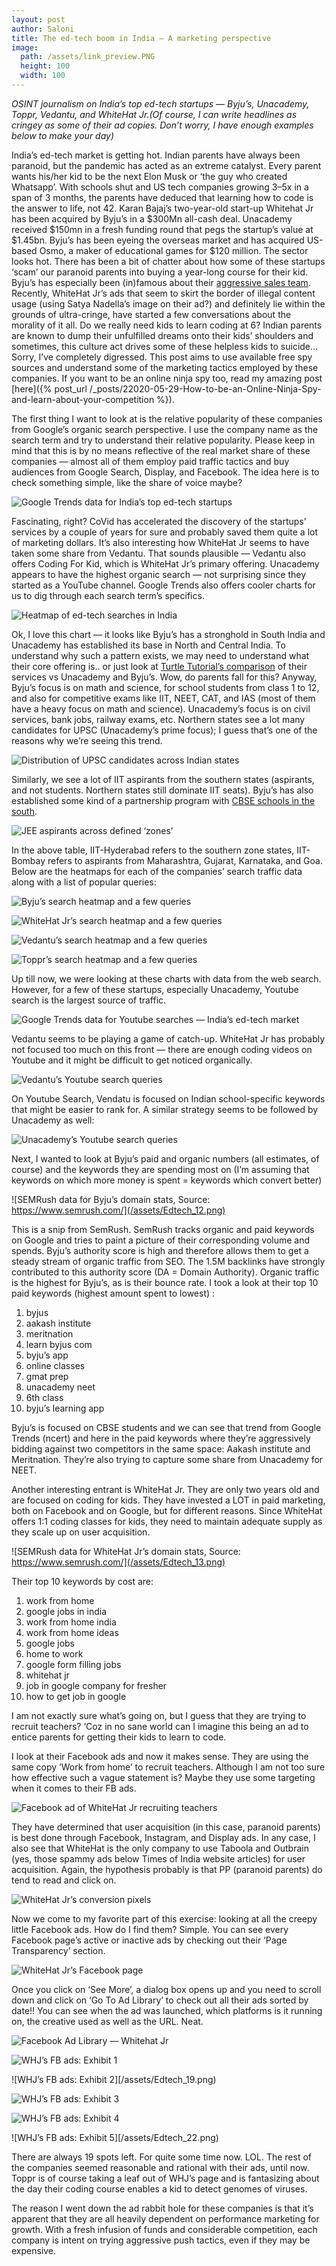 ```yaml
---
layout: post
author: Saloni
title: The ed-tech boom in India — A marketing perspective
image:
  path: /assets/link_preview.PNG
  height: 100
  width: 100
---
```


*OSINT journalism on India’s top ed-tech startups — Byju’s, Unacademy, Toppr, Vedantu, and WhiteHat Jr.(Of course, I can write headlines as cringey as some of their ad copies. Don’t worry, I have enough examples below to make your day)*

India’s ed-tech market is getting hot. Indian parents have always been paranoid, but the pandemic has acted as an extreme catalyst. Every parent wants his/her kid to be the next Elon Musk or ‘the guy who created Whatsapp’.
With schools shut and US tech companies growing 3–5x in a span of 3 months, the parents have deduced that learning how to code is the answer to life, not 42. 
Karan Bajaj’s two-year-old start-up Whitehat Jr has been acquired by Byju’s in a $300Mn all-cash deal.
Unacademy received $150mn in a fresh funding round that pegs the startup’s value at $1.45bn. 
Byju’s has been eyeing the overseas market and has acquired US-based Osmo, a maker of educational games for $120 million. 
The sector looks hot. There has been a bit of chatter about how some of these startups ‘scam’ our paranoid parents into buying a year-long course for their kid. 
Byju’s has especially been (in)famous about their [aggressive sales team](https://the-ken.com/blog/byjus-and-the-art-of-the-deal/).
Recently, WhiteHat Jr’s ads that seem to skirt the border of illegal content usage (using Satya Nadella’s image on their ad?) and definitely lie within the grounds of ultra-cringe, have started a few conversations about the morality of it all.
Do we really need kids to learn coding at 6? Indian parents are known to dump their unfulfilled dreams onto their kids’ shoulders and sometimes, this culture act drives some of these helpless kids to suicide… Sorry, I’ve completely digressed.
This post aims to use available free spy sources and understand some of the marketing tactics employed by these companies.
If you want to be an online ninja spy too, read my amazing post [here]({% post_url /_posts/22020-05-29-How-to-be-an-Online-Ninja-Spy-and-learn-about-your-competition %}).


The first thing I want to look at is the relative popularity of these companies from Google’s organic search perspective. I use the company name as the search term and try to understand their relative popularity. Please keep in mind that this is by no means reflective of the real market share of these companies — almost all of them employ paid traffic tactics and buy audiences from Google Search, Display, and Facebook. The idea here is to check something simple, like the share of voice maybe?

![Google Trends data for India’s top ed-tech startups](/assets/Edtech_1.png)

Fascinating, right? CoVid has accelerated the discovery of the startups’ services by a couple of years for sure and probably saved them quite a lot of marketing dollars. It’s also interesting how WhiteHat Jr seems to have taken some share from Vedantu. That sounds plausible — Vedantu also offers Coding For Kid, which is WhiteHat Jr’s primary offering. Unacademy appears to have the highest organic search — not surprising since they started as a YouTube channel. Google Trends also offers cooler charts for us to dig through each search term’s specifics.

![Heatmap of ed-tech searches in India](/assets/Edtech_2.png)

Ok, I love this chart — it looks like Byju’s has a stronghold in South India and Unacademy has established its base in North and Central India.
To understand why such a pattern exists, we may need to understand what their core offering is.. or just look at [Turtle Tutorial’s comparison](https://turtletutorials.com/featured/the-leader-in-online-coaching-for-neet-and-jee/) of their services vs Unacademy and Byju’s. Wow, do parents fall for this? Anyway, Byju’s focus is on math and science, for school students from class 1 to 12, and also for competitive exams like IIT, NEET, CAT, and IAS (most of them have a heavy focus on math and science). Unacademy’s focus is on civil services, bank jobs, railway exams, etc. Northern states see a lot many candidates for UPSC (Unacademy’s prime focus); I guess that’s one of the reasons why we’re seeing this trend.

![Distribution of UPSC candidates across Indian states](/assets/Edtech_3.png)

Similarly, we see a lot of IIT aspirants from the southern states (aspirants, and not students. Northern states still dominate IIT seats). Byju’s has also established some kind of a partnership program with [CBSE schools in the south](https://byjus.com/cbse-schools-in-south-india/).

![JEE aspirants across defined ‘zones’](/assets/Edtech_4.png)

In the above table, IIT-Hyderabad refers to the southern zone states, IIT-Bombay refers to aspirants from Maharashtra, Gujarat, Karnataka, and Goa.
Below are the heatmaps for each of the companies’ search traffic data along with a list of popular queries:

![Byju’s search heatmap and a few queries](/assets/Edtech_5.png)

![WhiteHat Jr’s search heatmap and a few queries](/assets/Edtech_6.png)

![Vedantu’s search heatmap and a few queries](/assets/Edtech_7.png)

![Toppr’s search heatmap and a few queries](/assets/Edtech_8.png)

Up till now, we were looking at these charts with data from the web search. However, for a few of these startups, especially Unacademy, Youtube search is the largest source of traffic.

![Google Trends data for Youtube searches — India’s ed-tech market](/assets/Edtech_9.png)

Vedantu seems to be playing a game of catch-up. WhiteHat Jr has probably not focused too much on this front — there are enough coding videos on Youtube and it might be difficult to get noticed organically.

![Vedantu’s Youtube search queries](/assets/Edtech_10.png)

On Youtube Search, Vendatu is focused on Indian school-specific keywords that might be easier to rank for. A similar strategy seems to be followed by Unacademy as well:

![Unacademy’s Youtube search queries](/assets/Edtech_11.png)

Next, I wanted to look at Byju’s paid and organic numbers (all estimates, of course) and the keywords they are spending most on (I’m assuming that keywords on which more money is spent = keywords which convert better)

![SEMRush data for Byju’s domain stats, Source: https://www.semrush.com/](/assets/Edtech_12.png)

This is a snip from SemRush. SemRush tracks organic and paid keywords on Google and tries to paint a picture of their corresponding volume and spends. Byju’s authority score is high and therefore allows them to get a steady stream of organic traffic from SEO. The 1.5M backlinks have strongly contributed to this authority score (DA = Domain Authority). Organic traffic is the highest for Byju’s, as is their bounce rate. I took a look at their top 10 paid keywords (highest amount spent to lowest) :

1. byjus
2. aakash institute
3. meritnation
4. learn byjus com
5. byju’s app
6. online classes
7. gmat prep
8. unacademy neet
9. 6th class
10. byju’s learning app

Byju’s is focused on CBSE students and we can see that trend from Google Trends (ncert) and here in the paid keywords where they’re aggressively bidding against two competitors in the same space: Aakash institute and Meritnation. They’re also trying to capture some share from Unacademy for NEET.

Another interesting entrant is WhiteHat Jr. They are only two years old and are focused on coding for kids. They have invested a LOT in paid marketing, both on Facebook and on Google, but for different reasons. Since WhiteHat offers 1:1 coding classes for kids, they need to maintain adequate supply as they scale up on user acquisition.

![SEMRush data for WhiteHat Jr’s domain stats, Source: https://www.semrush.com/](/assets/Edtech_13.png)

Their top 10 keywords by cost are:
1. work from home
2. google jobs in india
3. work from home india
4. work from home ideas
5. google jobs
6. home to work
7. google form filling jobs
8. whitehat jr
9. job in google company for fresher
10. how to get job in google

I am not exactly sure what’s going on, but I guess that they are trying to recruit teachers? ‘Coz in no sane world can I imagine this being an ad to entice parents for getting their kids to learn to code.

I look at their Facebook ads and now it makes sense. They are using the same copy ‘Work from home’ to recruit teachers. Although I am not too sure how effective such a vague statement is? Maybe they use some targeting when it comes to their FB ads.

![Facebook ad of WhiteHat Jr recruiting teachers](/assets/Edtech_14.png)

They have determined that user acquisition (in this case, paranoid parents) is best done through Facebook, Instagram, and Display ads. In any case, I also see that WhiteHat is the only company to use Taboola and Outbrain (yes, those spammy ads below Times of India website articles) for user acquisition. Again, the hypothesis probably is that PP (paranoid parents) do tend to read and click on.

![WhiteHat Jr’s conversion pixels](/assets/Edtech_15.png)

Now we come to my favorite part of this exercise: looking at all the creepy little Facebook ads. How do I find them? Simple. You can see every Facebook page’s active or inactive ads by checking out their ‘Page Transparency’ section.

![WhiteHat Jr’s Facebook page](/assets/Edtech_16.png)

Once you click on ‘See More’, a dialog box opens up and you need to scroll down and click on ‘Go To Ad Library’ to check out all their ads sorted by date!! You can see when the ad was launched, which platforms is it running on, the creative used as well as the URL. Neat.

![Facebook Ad Library — Whitehat Jr](/assets/Edtech_17.png)

![WHJ’s FB ads: Exhibit 1](/assets/Edtech_18.png)

![WHJ’s FB ads: Exhibit 2][/assets/Edtech_19.png)

![WHJ’s FB ads: Exhibit 3](/assets/Edtech_20.png)

![WHJ’s FB ads: Exhibit 4](/assets/Edtech_21.png)

![WHJ’s FB ads: Exhibit 5][/assets/Edtech_22.png)

There are always 19 spots left. For quite some time now. LOL. The rest of the companies seemed reasonable and rational with their ads, until now. Toppr is of course taking a leaf out of WHJ’s page and is fantasizing about the day their coding course enables a kid to detect genomes of viruses.

The reason I went down the ad rabbit hole for these companies is that it’s apparent that they are all heavily dependent on performance marketing for growth. With a fresh infusion of funds and considerable competition, each company is intent on trying aggressive push tactics, even if they may be expensive.

